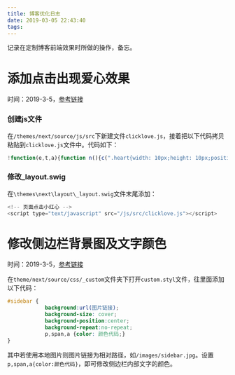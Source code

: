 ```yaml
---
title: 博客优化日志
date: 2019-03-05 22:43:40
tags:
---
```


记录在定制博客前端效果时所做的操作，备忘。

<!-- more -->

# 添加点击出现爱心效果

时间：2019-3-5，[参考链接](https://asdfv1929.github.io/2018/01/26/click-love/)

### 创建js文件

在`/themes/next/source/js/src`下新建文件`clicklove.js`，接着把以下代码拷贝粘贴到`clicklove.js`文件中。代码如下：

```javascript
!function(e,t,a){function n(){c(".heart{width: 10px;height: 10px;position: fixed;background: #f00;transform: rotate(45deg);-webkit-transform: rotate(45deg);-moz-transform: rotate(45deg);}.heart:after,.heart:before{content: '';width: inherit;height: inherit;background: inherit;border-radius: 50%;-webkit-border-radius: 50%;-moz-border-radius: 50%;position: fixed;}.heart:after{top: -5px;}.heart:before{left: -5px;}"),o(),r()}function r(){for(var e=0;e<d.length;e++)d[e].alpha<=0?(t.body.removeChild(d[e].el),d.splice(e,1)):(d[e].y--,d[e].scale+=.004,d[e].alpha-=.013,d[e].el.style.cssText="left:"+d[e].x+"px;top:"+d[e].y+"px;opacity:"+d[e].alpha+";transform:scale("+d[e].scale+","+d[e].scale+") rotate(45deg);background:"+d[e].color+";z-index:99999");requestAnimationFrame(r)}function o(){var t="function"==typeof e.onclick&&e.onclick;e.onclick=function(e){t&&t(),i(e)}}function i(e){var a=t.createElement("div");a.className="heart",d.push({el:a,x:e.clientX-5,y:e.clientY-5,scale:1,alpha:1,color:s()}),t.body.appendChild(a)}function c(e){var a=t.createElement("style");a.type="text/css";try{a.appendChild(t.createTextNode(e))}catch(t){a.styleSheet.cssText=e}t.getElementsByTagName("head")[0].appendChild(a)}function s(){return"rgb("+~~(255*Math.random())+","+~~(255*Math.random())+","+~~(255*Math.random())+")"}var d=[];e.requestAnimationFrame=function(){return e.requestAnimationFrame||e.webkitRequestAnimationFrame||e.mozRequestAnimationFrame||e.oRequestAnimationFrame||e.msRequestAnimationFrame||function(e){setTimeout(e,1e3/60)}}(),n()}(window,document);

```

### 修改_layout.swig

在`\themes\next\layout\_layout.swig`文件末尾添加：

```javascript
<!-- 页面点击小红心 -->
<script type="text/javascript" src="/js/src/clicklove.js"></script>
```

# 修改侧边栏背景图及文字颜色

时间：2019-3-5，[参考链接](http://mashirosorata.vicp.io/HEXO-NEXT%E4%B8%BB%E9%A2%98%E4%B8%AA%E6%80%A7%E5%8C%96%E9%85%8D%E7%BD%AE.html)

在`theme/next/source/css/_custom`文件夹下打开`custom.styl`文件，往里面添加以下代码：

```css
#sidebar {
            background:url(图片链接);
            background-size: cover;
            background-position:center;
            background-repeat:no-repeat;
            p,span,a {color: 颜色代码;}
}
```

其中若使用本地图片则图片链接为相对路径，如`/images/sidebar.jpg`。设置`p,span,a{color:颜色代码}`，即可修改侧边栏内部文字的颜色。